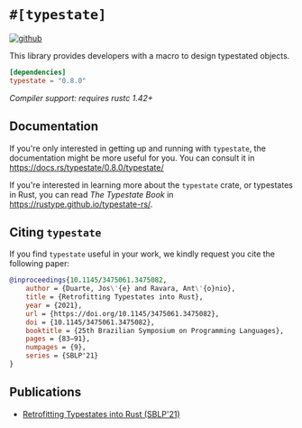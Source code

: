 # `#[typestate]`

[<img alt="github" src="https://img.shields.io/badge/github-rustype/typestate-8da0cb?style=flat-square&logo=github">](https://github.com/rustype/typestate-rs)
[<img alt="" src="https://img.shields.io/badge/docs.rs-typestate-success?style=flat-square">](https://docs.rs/typestate)
[<img alt="" src="https://img.shields.io/crates/v/typestate?style=flat-square">](https://crates.io/crates/typestate)

This library provides developers with a macro to design typestated objects.

```toml
[dependencies]
typestate = "0.8.0"
```

*Compiler support: requires rustc 1.42+*

## Documentation

If you're only interested in getting up and running with `typestate`, 
the documentation might be more useful for you. 
You can consult it in <https://docs.rs/typestate/0.8.0/typestate/>

If you're interested in learning more about the `typestate` crate, or typestates in Rust, 
you can read *The Typestate Book* in <https://rustype.github.io/typestate-rs/>.

## Citing `typestate`

If you find `typestate` useful in your work, we kindly request you cite the following paper:

```bibtex
@inproceedings{10.1145/3475061.3475082,
    author = {Duarte, Jos\'{e} and Ravara, Ant\'{o}nio},
    title = {Retrofitting Typestates into Rust},
    year = {2021},
    url = {https://doi.org/10.1145/3475061.3475082},
    doi = {10.1145/3475061.3475082},
    booktitle = {25th Brazilian Symposium on Programming Languages},
    pages = {83–91},
    numpages = {9},
    series = {SBLP'21}
}
```

## Publications

- [Retrofitting Typestates into Rust (SBLP'21)](paper/sblp21.pdf)